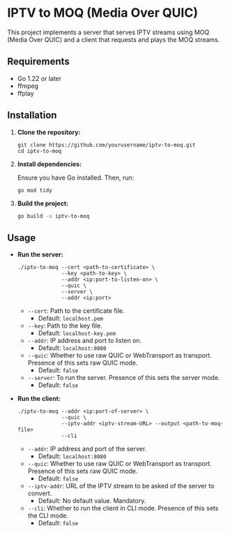 # IPTV to MOQ (Media Over QUIC)

This project implements a server that serves IPTV streams using MOQ (Media Over QUIC) and a client that requests and plays the MOQ streams.

## Requirements

- Go 1.22 or later
- ffmpeg
- ffplay

## Installation

1. **Clone the repository:**

    ```
    git clone https://github.com/yourusername/iptv-to-moq.git
    cd iptv-to-moq
    ```

1. **Install dependencies:**

    Ensure you have Go installed. Then, run:

    ```
    go mod tidy
    ```

1. **Build the project:**

    ```sh
    go build -o iptv-to-moq
    ```

## Usage

- **Run the server:**

    ```
    ./iptv-to-moq --cert <path-to-certificate> \
                  --key <path-to-key> \
                  --addr <ip:port-to-listen-on> \
                  --quic \
                  --server \
                  --addr <ip:port> 
    ```

    - `--cert`: Path to the certificate file.
        - Default: `localhost.pem`
    - `--key`: Path to the key file.
        - Default: `localhost-key.pem`
    - `--addr`: IP address and port to listen on.
        - Default: `localhost:8080`
    - `--quic`: Whether to use raw QUIC or WebTransport as transport. Presence of this sets raw QUIC mode.
        - Default: `false`
    - `--server`: To run the server. Presence of this sets the server mode.
        - Default: `false`
    
- **Run the client:**

    ```
    ./iptv-to-moq --addr <ip:port-of-server> \
                  --quic \
                  --iptv-addr <iptv-stream-URL> --output <path-to-moq-file>
                  --cli
    ```

    - `--addr`: IP address and port of the server.
        - Default: `localhost:8080`
    - `--quic`: Whether to use raw QUIC or WebTransport as transport. Presence of this sets raw QUIC mode.
        - Default: `false`
    - `--iptv-addr`: URL of the IPTV stream to be asked of the server to convert.
        - Default: No default value. Mandatory.
    - `--cli`: Whether to run the client in CLI mode. Presence of this sets the CLI mode.
        - Default: `false`